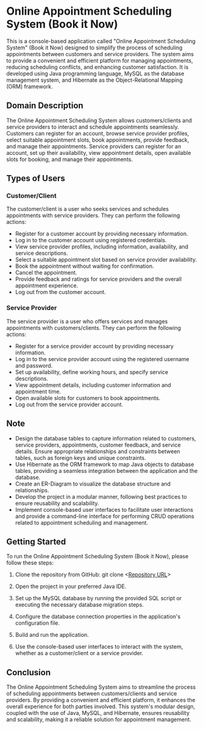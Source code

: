 # Online Appointment Scheduling System (Book it Now)

This is a console-based application called "Online Appointment Scheduling System" (Book it Now) designed to simplify the process of scheduling appointments between customers and service providers. The system aims to provide a convenient and efficient platform for managing appointments, reducing scheduling conflicts, and enhancing customer satisfaction. It is developed using Java programming language, MySQL as the database management system, and Hibernate as the Object-Relational Mapping (ORM) framework.

## Domain Description

The Online Appointment Scheduling System allows customers/clients and service providers to interact and schedule appointments seamlessly. Customers can register for an account, browse service provider profiles, select suitable appointment slots, book appointments, provide feedback, and manage their appointments. Service providers can register for an account, set up their availability, view appointment details, open available slots for booking, and manage their appointments.

## Types of Users

### Customer/Client

The customer/client is a user who seeks services and schedules appointments with service providers. They can perform the following actions:

- Register for a customer account by providing necessary information.
- Log in to the customer account using registered credentials.
- View service provider profiles, including information, availability, and service descriptions.
- Select a suitable appointment slot based on service provider availability.
- Book the appointment without waiting for confirmation.
- Cancel the appointment.
- Provide feedback and ratings for service providers and the overall appointment experience.
- Log out from the customer account.

### Service Provider

The service provider is a user who offers services and manages appointments with customers/clients. They can perform the following actions:

- Register for a service provider account by providing necessary information.
- Log in to the service provider account using the registered username and password.
- Set up availability, define working hours, and specify service descriptions.
- View appointment details, including customer information and appointment time.
- Open available slots for customers to book appointments.
- Log out from the service provider account.

## Note

- Design the database tables to capture information related to customers, service providers, appointments, customer feedback, and service details. Ensure appropriate relationships and constraints between tables, such as foreign keys and unique constraints.
- Use Hibernate as the ORM framework to map Java objects to database tables, providing a seamless integration between the application and the database.
- Create an ER-Diagram to visualize the database structure and relationships.
- Develop the project in a modular manner, following best practices to ensure reusability and scalability.
- Implement console-based user interfaces to facilitate user interactions and provide a command-line interface for performing CRUD operations related to appointment scheduling and management.

## Getting Started

To run the Online Appointment Scheduling System (Book it Now), please follow these steps:

1. Clone the repository from GitHub: git clone <[Repository URL](https://github.com/Ashish0076/plastic-sea-7134.git)>

2. Open the project in your preferred Java IDE.

3. Set up the MySQL database by running the provided SQL script or executing the necessary database migration steps.

4. Configure the database connection properties in the application's configuration file.

5. Build and run the application.

6. Use the console-based user interfaces to interact with the system, whether as a customer/client or a service provider.

## Conclusion

The Online Appointment Scheduling System aims to streamline the process of scheduling appointments between customers/clients and service providers. By providing a convenient and efficient platform, it enhances the overall experience for both parties involved. This system's modular design, coupled with the use of Java, MySQL, and Hibernate, ensures reusability and scalability, making it a reliable solution for appointment management.

